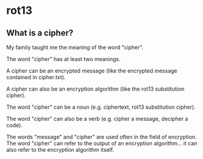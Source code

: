 # rot13

## What is a cipher?

My family taught me the meaning of the word "cipher".

The word "cipher" has at least two meanings.

A cipher can be an encrypted message (like the encrypted message contained in cipher.txt).

A cipher can also be an encryption algorithm (like the rot13 substitution cipher).

The word "cipher" can be a noun (e.g. ciphertext, rot13 substitution cipher).

The word "cipher" can also be a verb (e.g. cipher a message, decipher a code).

The words "message" and "cipher" are used often in the field of encryption. The word "cipher" can refer to the output of an encryption algorithm... it can also refer to the encryption algorithm itself.
